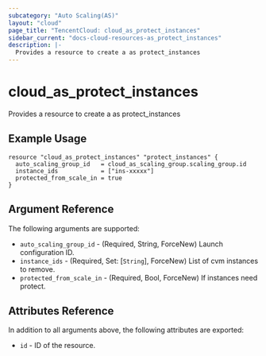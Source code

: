 ```yaml
---
subcategory: "Auto Scaling(AS)"
layout: "cloud"
page_title: "TencentCloud: cloud_as_protect_instances"
sidebar_current: "docs-cloud-resources-as_protect_instances"
description: |-
  Provides a resource to create a as protect_instances
---
```


# cloud_as_protect_instances

Provides a resource to create a as protect_instances

## Example Usage

```hcl
resource "cloud_as_protect_instances" "protect_instances" {
  auto_scaling_group_id   = cloud_as_scaling_group.scaling_group.id
  instance_ids            = ["ins-xxxxx"]
  protected_from_scale_in = true
}
```

## Argument Reference

The following arguments are supported:

* `auto_scaling_group_id` - (Required, String, ForceNew) Launch configuration ID.
* `instance_ids` - (Required, Set: [`String`], ForceNew) List of cvm instances to remove.
* `protected_from_scale_in` - (Required, Bool, ForceNew) If instances need protect.

## Attributes Reference

In addition to all arguments above, the following attributes are exported:

* `id` - ID of the resource.



